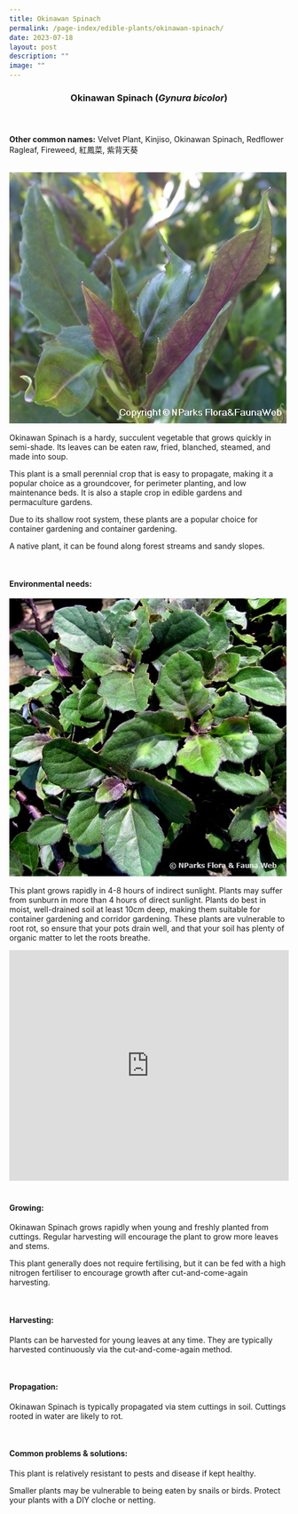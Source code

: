 ```yaml
---
title: Okinawan Spinach
permalink: /page-index/edible-plants/okinawan-spinach/
date: 2023-07-18
layout: post
description: ""
image: ""
---
```

<header>
	<h3>Okinawan Spinach (<em>Gynura bicolor</em>)</h3>
</header>
	
<section>
	<p><strong>Other common names:</strong> Velvet Plant, Kinjiso, Okinawan Spinach, Redflower Ragleaf, Fireweed, 紅鳳菜, 紫背天葵</p>
	<br>
</section>

<section>
	<img title="A closeup of Okinawan Spinach. Photo from Flora and Fauna Web." src="/images/Plants/okinawanspinach.jpeg">
	
<p>Okinawan Spinach is a hardy, succulent vegetable that grows quickly in semi-shade. Its leaves can be eaten raw, fried, blanched, steamed, and made into soup.</p>
<p>This plant is a small perennial crop that is easy to propagate, making it a popular choice as a groundcover, for perimeter planting, and low maintenance beds. It is also a staple crop in edible gardens and permaculture gardens.</p>
<p>Due to its shallow root system, these plants are a popular choice for container gardening and container gardening.</p>
<p>A native plant, it can be found along forest streams and sandy slopes.</p>
	<br>
</section>

<section>
	<h4>Environmental needs:</h4>
		<img title="Okinawan spinach as seen from overhead. Photo by Flora Fauna Web." src="/images/Plants/okinawan%20spinach_ffw.jpeg">
	
<p>This plant grows rapidly in 4-8 hours of indirect sunlight. Plants may suffer from sunburn in more than 4 hours of direct sunlight. Plants do best in moist, well-drained soil at least 10cm deep, making them suitable for container gardening and corridor gardening. These plants are vulnerable to root rot, so ensure that your pots drain well, and that your soil has plenty of organic matter to let the roots breathe.</p>
	
<iframe width="100%" height="415" src="https://www.youtube.com/embed/SfuujJwcZR8" title="YouTube video player" frameborder="0" allow="accelerometer; autoplay; clipboard-write; encrypted-media; gyroscope; picture-in-picture; web-share" allowfullscreen=""></iframe>	<br>
	<br>
	</section>
	
<section>
	<h4>Growing:</h4>
<p>Okinawan Spinach grows rapidly when young and freshly planted from cuttings. Regular harvesting will encourage the plant to grow more leaves and stems. </p>
<p>This plant generally does not require fertilising, but it can be fed with a high nitrogen fertiliser to encourage growth after cut-and-come-again harvesting.</p>
	<br>
</section>

<section>
	<h4>Harvesting:</h4>
<p>Plants can be harvested for young leaves at any time. They are typically harvested continuously via the cut-and-come-again method. </p>
	<br>
</section>

<section>
	<h4>Propagation:</h4>
	<p>Okinawan Spinach is typically propagated via stem cuttings in soil. Cuttings rooted in water are likely to rot.</p>
	<br>
</section>

<section>
	<h4>Common problems &amp; solutions:</h4>
	<p>This plant is relatively resistant to pests and disease if kept healthy.</p>
<p>Smaller plants may be vulnerable to being eaten by snails or birds. Protect your plants with a DIY cloche or netting. </p>
<br>
</section>